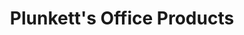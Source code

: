 ---
title: "Plunkett's Office Products"
url: /tucson/plunketts-office-products/
shop: Lebensmittel
---